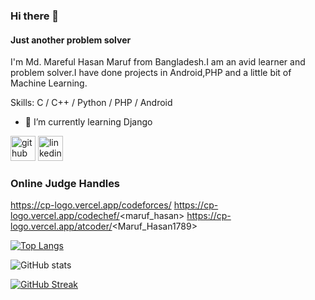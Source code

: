 ### Hi there 👋
#### Just another problem solver
I'm Md. Mareful Hasan Maruf from Bangladesh.I am an avid learner and problem solver.I have done projects in Android,PHP and a little bit of Machine Learning.

Skills: C / C++ / Python / PHP / Android

- 🌱 I’m currently learning Django 


[<img src='https://cdn.jsdelivr.net/npm/simple-icons@3.0.1/icons/github.svg' alt='github' height='40'>](https://github.com/https://github.com/Maruf-Hasan1789)  [<img src='https://cdn.jsdelivr.net/npm/simple-icons@3.0.1/icons/linkedin.svg' alt='linkedin' height='40'>](https://www.linkedin.com/in/https://www.linkedin.com/in/maruf-hasan-951b6320a//)  

### Online Judge Handles
https://cp-logo.vercel.app/codeforces/<Blurryface>
https://cp-logo.vercel.app/codechef/<maruf_hasan>
https://cp-logo.vercel.app/atcoder/<Maruf_Hasan1789>





[![Top Langs](https://github-readme-stats.vercel.app/api/top-langs/?username=Maruf-Hasan1789)](https://github.com/Maruf-Hasan1789)

![GitHub stats](https://github-readme-stats.vercel.app/api?username=Maruf-Hasan1789&show_icons=true)  


[![GitHub Streak](https://streak-stats.demolab.com/?user=Maruf-Hasan1789)](https://git.io/streak-stats)

